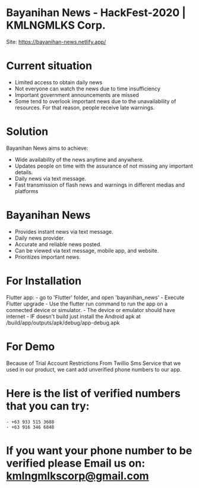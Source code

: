 # Bayanihan News - HackFest-2020 | KMLNGMLKS Corp.
Site: https://bayanihan-news.netlify.app/

# Current situation 
  - Limited access to obtain daily news
  - Not everyone can watch the news due to time insufficiency
  - Important government announcements are missed
  - Some tend to overlook important news due to the unavailability of resources. For that reason, people receive late warnings.

# Solution
Bayanihan News aims to achieve:
  - Wide availability of the news anytime and anywhere.
  - Updates people on time with the assurance of   not missing any important details.
  - Daily news via text message.
  - Fast transmission of flash news and warnings in different medias and platforms
  
 # Bayanihan News
  - Provides instant news via text message.
  - Daily news provider.
  - Accurate and reliable news posted.
  - Can be viewed via text message, mobile app, and website.
  - Prioritizes important news.
# For Installation
Flutter app:
    - go to 'Flutter' folder, and open 'bayanihan_news'
    - Execute Flutter upgrade
    - Use the flutter run command to run the app on a connected device or simulator.
    - The device or emulator should have internet
    - IF doesn't build just install the Android apk at <project>/build/app/outputs/apk/debug/app-debug.apk
# For Demo
  Because of Trial Account Restrictions From Twillio Sms Service that we used in our product, we cant add unverified phone numbers to our app.
  # Here is the list of verified numbers that you can try:
    - +63 933 515 3688
    - +63 916 346 6848
  # If you want your phone number to be verified please Email us on: kmlngmlkscorp@gmail.com
  
